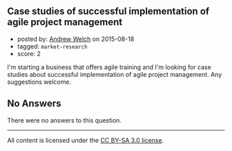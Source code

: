 ## Case studies of successful implementation of agile project management

- posted by: [Andrew Welch](https://stackexchange.com/users/112525/andrew-welch) on 2015-08-18
- tagged: `market-research`
- score: 2

<p>I'm starting a business that offers agile training and I'm looking for case studies about successful implementation of agile project management. Any suggestions welcome.</p>


## No Answers

There were no answers to this question.


---

All content is licensed under the [CC BY-SA 3.0 license](https://creativecommons.org/licenses/by-sa/3.0/).
